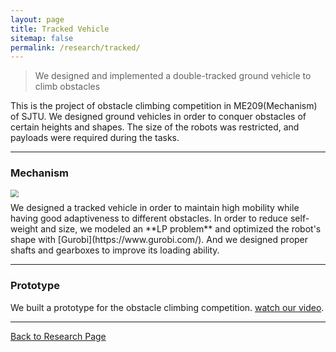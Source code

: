 ```yaml
---
layout: page
title: Tracked Vehicle
sitemap: false
permalink: /research/tracked/
---
```

>We designed and implemented a double-tracked ground vehicle to climb obstacles

This is the project of obstacle climbing competition in ME209(Mechanism) of SJTU.
We designed ground vehicles in order to conquer obstacles of certain heights and
shapes. The size of the robots was restricted, and payloads were required during
the tasks.

---
### Mechanism
<img src="assets/img/design.jpg" style="zoom:80%; display:block; margin:10px auto;" />
We designed a tracked vehicle in order to maintain high mobility while having
good adaptiveness to different obstacles. In order to reduce self-weight and size,
we modeled an **LP problem** and optimized the robot's shape with [Gurobi](https://www.gurobi.com/).
And we designed proper shafts and gearboxes to improve its loading ability.

---
### Prototype
<!-- <img src="assets/img/prototype.jpg" style="zoom:120%; display:block; margin:10px auto;" /> -->
<!-- Above is our model built in Solidworks. To see its prototype, please  -->
We built a prototype for the obstacle climbing competition.
[watch our video](https://youtu.be/yi-xT_qJLEE).

---
[Back to Research Page](/research/)
